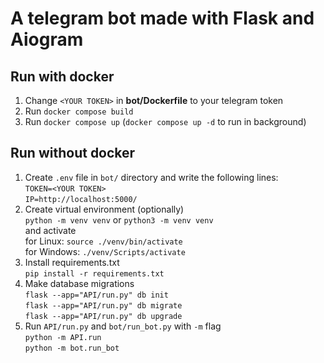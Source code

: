 # A telegram bot made with Flask and Aiogram

## Run with docker
1. Change `<YOUR TOKEN>` in **bot/Dockerfile** to your telegram token
2. Run `docker compose build`
3. Run `docker compose up` (`docker compose up -d` to run in background)

## Run without docker
1. Create `.env` file in `bot/` directory and write the following lines:<br/>
`TOKEN=<YOUR TOKEN>`<br/>
`IP=http://localhost:5000/`
2. Create virtual environment (optionally)<br/>
`python -m venv venv` or `python3 -m venv venv`<br/>and activate<br/>
for Linux: `source ./venv/bin/activate`<br/>
for Windows: `./venv/Scripts/activate`
3. Install requirements.txt<br/>
`pip install -r requirements.txt`
4. Make database migrations<br/>
`flask --app="API/run.py" db init`<br/>
`flask --app="API/run.py" db migrate`<br/>
`flask --app="API/run.py" db upgrade`
5. Run `API/run.py` and `bot/run_bot.py` with `-m` flag<br/>
`python -m API.run`<br/>`python -m bot.run_bot`

